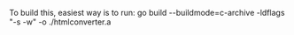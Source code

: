 To build this, easiest way is to run:
go build --buildmode=c-archive -ldflags "-s -w" -o ./htmlconverter.a



